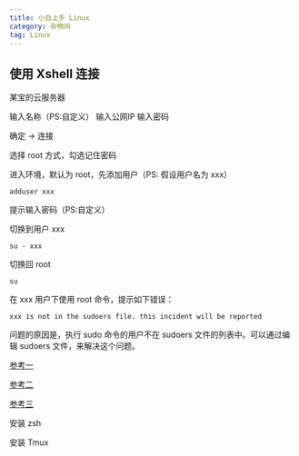 ```yaml
---
title: 小白上手 Linux
category: 杂物间
tag: Linux
---
```


## 使用 Xshell 连接

某宝的云服务器

输入名称（PS:自定义）
输入公网IP
输入密码

确定 -> 连接

选择 root 方式，勾选记住密码

进入环境，默认为 root，先添加用户（PS: 假设用户名为 xxx）

`adduser xxx`

提示输入密码（PS:自定义）

切换到用户 xxx

`su - xxx`

切换回 root 

`su`

在 xxx 用户下使用 root 命令，提示如下错误：

`xxx is not in the sudoers file. this incident will be reported`

问题的原因是，执行 sudo 命令的用户不在 sudoers 文件的列表中。可以通过编辑 sudoers 文件，来解决这个问题。

[参考一](http://www.tuicool.com/articles/ueERva)

[参考二](http://www.cnblogs.com/zox2011/archive/2013/05/28/3103824.html)

[参考三](http://zhidao.baidu.com/link?url=jw9jw0Rnh3IaSbu4S8n-cNL4tK1CZJYpHyuGrPIhV3irQ3TdAe4pkfcVNilUpVlnZeMgC-EFZsWsxo0niJmZ3_)

安装 zsh 

安装 Tmux
